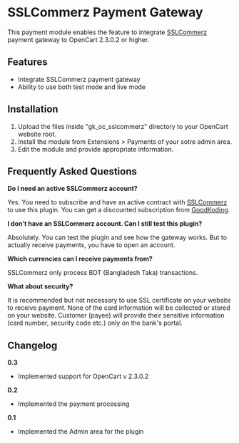# SSLCommerz Payment Gateway
This payment module enables the feature to integrate [SSLCommerz](https://sslcommerz.com.bd) payment gateway to OpenCart 2.3.0.2 or higher.

## Features

* Integrate SSLCommerz payment gateway
* Ability to use both test mode and live mode

## Installation
1. Upload the files inside "gk_oc_sslcommerz" directory to your OpenCart website root.
2. Install the module from Extensions > Payments of your sotre admin area.
3. Edit the module and provide appropriate information.

## Frequently Asked Questions
**Do I need an active SSLCommerz account?**

Yes. You need to subscribe and have an active contract with [SSLCommerz](https://sslcommerz.com.bd) to use this plugin. You can get a discounted subscription from [GoodKoding](https://goodkoding.com/).

**I don't have an SSLCommerz account. Can I still test this plugin?**

Absolutely. You can test the plugin and see how the gateway works. But to actually receive payments, you have to open an account.

**Which currencies can I receive payments from?**

SSLCommerz only process BDT (Bangladesh Taka) transactions.

**What about security?**

It is recommended but not necessary to use SSL certificate on your website to receive payment. None of the card information will be collected or stored on your website. Customer (payee) will provide their sensitive information (card number, security code etc.) only on the bank's portal.

## Changelog
**0.3**
* Implemented support for OpenCart v 2.3.0.2

**0.2**
* Implemented the payment processing

**0.1**
* Implemented the Admin area for the plugin